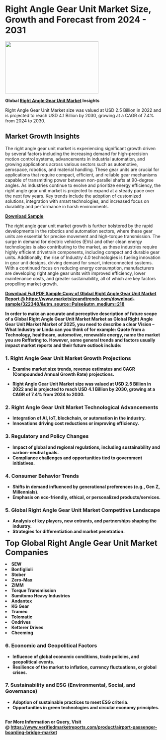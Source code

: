 <H1>Right Angle Gear Unit Market Size, Growth and Forecast from 2024 - 2031</H1><img class="aligncenter size-medium wp-image-584254" src="https://thirdeyenews.in/wp-content/uploads/2024/09/Global-Market-Research-300x168.jpeg" alt="" width="300" height="168" /><p><strong>Global&nbsp;<a href="https://www.marketsizeandtrends.com/download-sample/322348/&amp;utm_source=Pulse&amp;utm_medium=218">Right Angle Gear Unit Market</a> Insights</strong></p><p>Right Angle Gear Unit Market size was valued at USD 2.5 Billion in 2022 and is projected to reach USD 4.1 Billion by 2030, growing at a CAGR of 7.4% from 2024 to 2030.</p><p><h2>Market Growth Insights</h2> <p>The right angle gear unit market is experiencing significant growth driven by several factors including the increasing demand for high-precision motion control systems, advancements in industrial automation, and growing applications across various sectors such as automotive, aerospace, robotics, and material handling. These gear units are crucial for applications that require compact, efficient, and reliable gear mechanisms capable of transmitting power between non-parallel shafts at 90-degree angles. As industries continue to evolve and prioritize energy efficiency, the right angle gear unit market is projected to expand at a steady pace over the next few years. Key trends include the adoption of customized solutions, integration with smart technologies, and increased focus on durability and performance in harsh environments.</p> <p><strong><a href="#">Download Sample</a></strong></p> <p>The right angle gear unit market growth is further bolstered by the rapid developments in the robotics and automation sectors, where these gear units are essential for precise movement and high-torque transmission. The surge in demand for electric vehicles (EVs) and other clean energy technologies is also contributing to the market, as these industries require highly efficient drivetrain components, including compact and durable gear units. Additionally, the rise of Industry 4.0 technologies is fueling innovation in gear unit designs, driving demand for smart, interconnected systems. With a continued focus on reducing energy consumption, manufacturers are developing right angle gear units with improved efficiency, lower maintenance costs, and greater sustainability, all of which are key factors propelling market growth.</p> <p><strong><a href="#"></p><p><span class=""><strong>Download Full PDF Sample Copy of Global Right Angle Gear Unit Market Report</strong> @ <a href="https://www.marketsizeandtrends.com/download-sample/322348/&amp;utm_source=Pulse&amp;utm_medium=218" target="_blank">https://www.marketsizeandtrends.com/download-sample/322348/&amp;utm_source=Pulse&amp;utm_medium=218</a></span></p><p>In order to make an accurate and perceptive description of future scope of a Global&nbsp;Right Angle Gear Unit Market Market as Global&nbsp;Right Angle Gear Unit Market Market of 2025, you need to describe a clear Vision &ndash; What Industry or Linda can you think of for example: Quote from a Technology, healthcare, automotive, renewable energy, name the market you are Reffering to. However, some general trends and factors usually impact market reports and their future outlook include:</p><h3>1.&nbsp;<strong>Right Angle Gear Unit Market Growth Projections</strong></h3><ul><li>Examine market size trends, revenue estimates and CAGR (Compounded Annual Growth Rate) projections.</li><li><p>Right Angle Gear Unit Market size was valued at USD 2.5 Billion in 2022 and is projected to reach USD 4.1 Billion by 2030, growing at a CAGR of 7.4% from 2024 to 2030.</p></li></ul><h3>2.&nbsp;<strong>Right Angle Gear Unit Market Technological Advancements</strong></h3><ul><li>Integration of AI, IoT, blockchain, or automation in the industry.</li><li>Innovations driving cost reductions or improving efficiency.</li></ul><h3>3.&nbsp;<strong>Regulatory and Policy Changes</strong></h3><ul><li>Impact of global and regional regulations, including sustainability and carbon-neutral goals.</li><li>Compliance challenges and opportunities tied to government initiatives.</li></ul><h3>4.&nbsp;<strong>Consumer Behavior Trends</strong></h3><ul><li>Shifts in demand influenced by generational preferences (e.g., Gen Z, Millennials).</li><li>Emphasis on eco-friendly, ethical, or personalized products/services.</li></ul><h3>5.&nbsp;<strong>Global Right Angle Gear Unit Market Competitive Landscape</strong></h3><ul><li>Analysis of key players, new entrants, and partnerships shaping the industry.</li><li>Strategies for differentiation and market penetration.</li></ul><p data-pm-slice="1 1 []"><span style="color: inherit; font-family: inherit; font-size: 25px;">Top Global Right Angle Gear Unit Market Companies</span></p><div class="" data-test-id=""><p><li>SEW</li><li> Bonfiglioli</li><li> Stober</li><li> Zero-Max</li><li> ZIMM</li><li> Torque Transmission</li><li> Sumitomo Heavy Industries</li><li> Andantex</li><li> KG Gear</li><li> Tramec</li><li> Tolomatic</li><li> Ondrives</li><li> Ketterer Drives</li><li> Cheeming</li></p></div><h3>6.&nbsp;<strong>Economic and Geopolitical Factors</strong></h3><ul><li>Influence of global economic conditions, trade policies, and geopolitical events.</li><li>Resilience of the market to inflation, currency fluctuations, or global crises.</li></ul><h3>7.&nbsp;<strong>Sustainability and ESG (Environmental, Social, and Governance)</strong></h3><ul><li>Adoption of sustainable practices to meet ESG criteria.</li><li>Opportunities in green technologies and circular economy principles.</li></ul><h2><strong style="font-size: 14px;">For More Information or Query, Visit @&nbsp;</strong><a style="background-color: #ffffff; font-size: 14px;" href="https://www.marketsizeandtrends.com/report/right-angle-gear-unit-market/" target="_blank">https://www.verifiedmarketreports.com/product/airport-passenger-boarding-bridge-market</a></h2>
